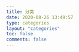 ```yaml
---
title: 分类
date: 2020-08-26 13:49:57
type: categories
layout: "categories"
toc: false
comments: false
---
```

